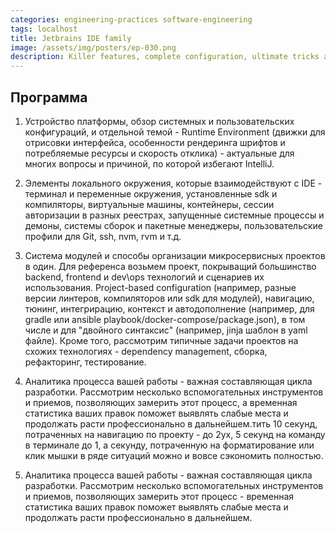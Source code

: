 ```yaml
---
categories: engineering-practices software-engineering
tags: localhost 
title: Jetbrains IDE family
image: /assets/img/posters/ep-030.png
description: Killer features, complete configuration, ultimate tricks and incentive insights for all JetBrains users
---
```

## Программа
1. Устройство платформы, обзор системных и пользовательских конфигураций, и отдельной темой - Runtime Environment (движки для отрисовки интерфейса, особенности рендеринга шрифтов и потребляемые ресурсы и скорость отклика) - актуальные для многих вопросы и причиной, по которой избегают IntelliJ.

2. Элементы локального окружения, которые взаимодействуют с IDE - терминал и переменные окружения, установленные sdk и компиляторы, виртуальные машины, контейнеры, сессии авторизации в разных реестрах, запущенные системные процессы и демоны, системы сборок и пакетные менеджеры, пользовательские профили для Git, ssh, nvm, rvm и т.д.

3. Система модулей и способы организации микросервисных проектов в один. Для референса возьмем проект, покрыващий большинство backend, frontend и dev\ops технологий и сценариев их использования. Project-based configuration (например, разные версии линтеров, компиляторов или sdk для модулей), навигацию, тюнинг, интегрирацию, контекст и автодополнение (например, для gradle или ansible playbook/docker-compose/package.json), в том числе и для "двойного синтаксис" (например, jinja шаблон в yaml файле). Кроме того, рассмотрим типичные задачи проектов на схожих технологиях - dependency management, сборка, рефакторинг, тестирование.
    
4. Аналитика процесса вашей работы - важная составляющая цикла разработки. Рассмотрим несколько вспомогательных инструментов и приемов, позволяющих замерить этот процесс, а временная статистика ваших правок поможет выявлять слабые места и продолжать расти профессионально в дальнейшем.тить 10 секунд, потраченных на навигацию по проекту - до 2ух, 5 секунд на команду в терминале до 1, а секунду, потраченную на форматирование или клик мышки в ряде ситуаций можно и вовсе сэкономить полностью.

5. Аналитика процесса вашей работы - важная составляющая цикла разработки. Рассмотрим несколько вспомогательных инструментов и приемов, позволяющих замерить этот процесс - временная статистика ваших правок поможет выявлять слабые места и продолжать расти профессионально в дальнейшем.
